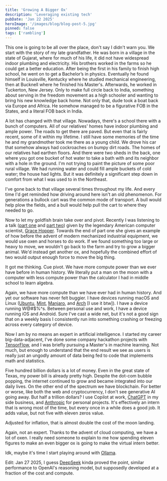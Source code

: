 ```yaml
---
title: 'Growing A Bigger Ox'
description: 'Leveraging existing tech'
pubDate: 'Jan 22 2025'
heroImage: '/images/blog/blog-post-5.jpg'
pinned: false
tags: ['rambling']
---
```


This one is going to be all over the place, don't say I didn't warn you. We start with the story of my late grandfather. He was born in a village in the state of Gujarat, where for much of his life, it did not have widespread indoor plumbing and electricity. His brothers worked in the farms so he could get a better education. After being the first in his family to finish high school, he went on to get a Bachelor’s in physics. Eventually he found himself in Louisville, Kentucky where he studied mechanical engineering, then at Bucknell where he finished his Master's. Afterwards, he worked in Tuckerton, New Jersey. Only to make full circle back to India, something about serving in the freedom movement as a high schooler and wanting to bring his new knowledge back home. Not only that, dude took a boat back via Europe and Africa. He somehow managed to be a figurative FOB in the States, and a literal FOB back in India.

A lot has changed with that village. Nowadays, there's a school there with a bunch of computers. All of our relatives' homes have indoor plumbing and ample power. The roads to get there are paved. But even that is fairly recent, some of it within my lifetime. I still have some memories of the time he and my grandmother took me there as a young child. We drove his car that somehow always had cockroaches on bumpy dirt roads. The homes of our relatives had earthen floors. And there were two sheds in the back, one where you got one bucket of hot water to take a bath with and its neighbor with a hole in the ground. I'm not trying to paint the picture of some poor rural village. We had running water and could fill ample buckets of cold water; the house had lights. But it was definitely a significant step down in comfort from what I was used to in the Northeast.

I've gone back to that village several times throughout my life. And every time I'd get reminded how driving around here isn't an old phenomenon. For generations a bullock cart was the common mode of transport. A bull would help plow the fields, and a bull would help pull the cart to where they needed to go.

Now to let my goldfish brain take over and pivot. Recently I was listening to a talk ([part one](https://www.youtube.com/watch?v=si9iqF5uTFk) and [part two](https://www.youtube.com/watch?v=AW7ZHpKuqZg)) given by the legendary American computer scientist, [Grace Hopper](https://en.wikipedia.org/wiki/Grace_Hopper). Towards the end of part one she gives an example of how before the advent of modern mechanized industrial equipment, we would use oxen and horses to do work. If we found something too large or heavy to move, we wouldn't go back to the farm and try to grow a bigger animal. We'd instead get another ox, and hopefully the combined effort of two would output enough force to move the big thing.

It got me thinking. Cue pivot. We have more compute power than we ever have before in human history. We literally put a man on the moon with a computer with less compute power than the calculator I had in middle school to learn algebra.

Again, we have more compute than we have ever had in human history. And yet our software has never felt buggier. I have devices running macOS and Linux ([Ubuntu](https://ubuntu.com/), [Mint](https://linuxmint.com/), [Manjaro](https://manjaro.org/), and [Arch](https://archlinux.org/) [I use it btw]). I have a device running W@#$%^s. Between personal use and work, I have a device running iOS and Android. Sure I've cast a wide net, but it's not a good sign that on a weekly basis I consistently run into something crashing or freezing across every category of device.

Now I am by no means an expert in artificial intelligence. I started my career big-data-adjacent, I've done some company hackathon projects with [TensorFlow](https://www.tensorflow.org/), and I was briefly pursuing a Master's in machine learning. Not much, but enough to understand that the end result we see as users is really just an ungodly amount of data being fed to code that implements math and statistics.

Five hundred billion dollars is a lot of money. Even in the great state of Texas, my power bill is already pretty high. Despite the dot-com bubble popping, the internet continued to grow and became integrated into our daily lives. On the other end of the spectrum we have blockchain. For better or worse, like both the web and cryptocurrency, I don't see generative AI going away. But half a trillion dollars? I use Copilot at work, [ChatGPT](https://chatgpt.com/) in my side business, and [Anthropic](https://claude.ai/) for personal projects. It's effectively an intern that is wrong most of the time, but every once in a while does a good job. It adds value, but not five with eleven zeros value.

Adjusted for inflation, that is almost double the cost of the moon landing.

Again, not an expert. Thanks to the advent of cloud computing, we have a lot of oxen. I really need someone to explain to me how spending eleven figures to make an even bigger ox is going to make the virtual intern better.

Idk, maybe it's time I start playing around with [Ollama](https://ollama.com/).

Edit: Jan 27 2025, I guess [DeepSeek](https://chat.deepseek.com/) kinda proved the point, similar performance to OpenAI's reasoning model, but supposedly developed at a fraction of the cost and compute.
